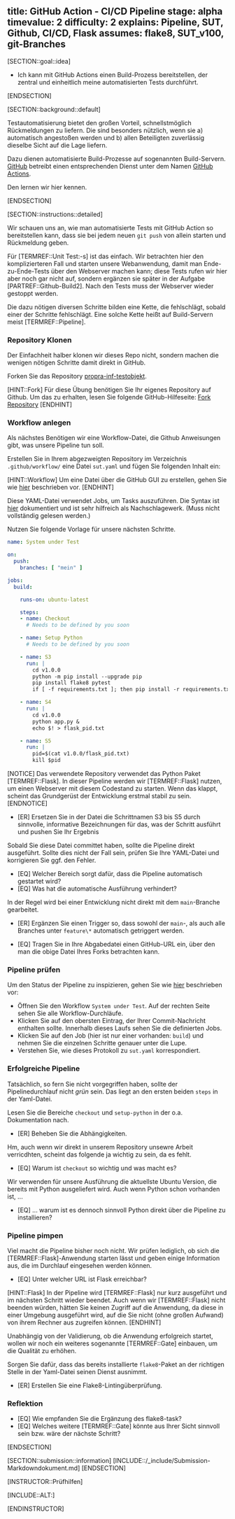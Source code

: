 title: GitHub Action - CI/CD Pipeline
stage: alpha
timevalue: 2
difficulty: 2
explains: Pipeline, SUT, Github, CI/CD, Flask
assumes: flake8, SUT_v100, git-Branches
---

[SECTION::goal::idea]

- Ich kann mit GitHub Actions einen Build-Prozess bereitstellen, der zentral und einheitlich meine
  automatisierten Tests durchführt.

[ENDSECTION]

[SECTION::background::default]

Testautomatisierung bietet den großen Vorteil, schnellstmöglich Rückmeldungen zu liefern.
Die sind besonders nützlich, wenn sie
a) automatisch angestoßen werden und
b) allen Beteiligten zuverlässig dieselbe Sicht auf die Lage liefern.

Dazu dienen automatisierte Build-Prozesse auf sogenannten Build-Servern.
[GitHub](https://github.com/) betreibt einen entsprechenden Dienst unter dem Namen
[GitHub Actions](https://docs.github.com/en/actions).

Den lernen wir hier kennen.

[ENDSECTION]

[SECTION::instructions::detailed]

Wir schauen uns an, wie man automatisierte Tests mit GitHub Action so bereitstellen kann,
dass sie bei jedem neuen `git push` von allein starten und Rückmeldung geben.

Für [TERMREF::Unit Test:-s] ist das einfach. Wir betrachten hier den komplizierteren Fall und
starten unsere Webanwendung, damit man Ende-zu-Ende-Tests über den Webserver
machen kann; diese Tests rufen wir hier aber noch gar nicht auf, sondern ergänzen sie
später in der Aufgabe [PARTREF::Github-Build2].
Nach den Tests muss der Webserver wieder gestoppt werden.

Die dazu nötigen diversen Schritte bilden eine Kette, die fehlschlägt, sobald einer der Schritte
fehlschlägt.
Eine solche Kette heißt auf Build-Servern meist [TERMREF::Pipeline].

### Repository Klonen

Der Einfachheit halber klonen wir dieses Repo nicht, sondern machen die wenigen nötigen Schritte
damit direkt in GitHub.

Forken Sie das Repository [propra-inf-testobjekt](https://github.com/fubinf/propra-inf-testobjekt).

[HINT::Fork]
Für diese Übung benötigen Sie Ihr eigenes Repository auf Github. Um das zu erhalten, lesen Sie
folgende GitHub-Hilfeseite:
[Fork Repository](https://docs.github.com/de/pull-requests/collaborating-with-pull-requests/working-with-forks/fork-a-repo)
[ENDHINT]

### Workflow anlegen

Als nächstes Benötigen wir eine Workflow-Datei, die Github Anweisungen gibt, was unsere Pipeline
tun soll.

Erstellen Sie in Ihrem abgezweigten Repository im Verzeichnis `.github/workflow/` eine Datei
`sut.yaml` und fügen Sie folgenden Inhalt ein:

[HINT::Workflow]
Um eine Datei über die GitHub GUI zu erstellen, gehen Sie wie
[hier](https://docs.github.com/de/repositories/working-with-files/managing-files/creating-new-files#)
beschrieben vor.
[ENDHINT]

Diese YAML-Datei verwendet Jobs, um Tasks auszuführen. Die Syntax ist
[hier](https://docs.github.com/de/actions/writing-workflows/workflow-syntax-for-github-actions)
dokumentiert und ist sehr hilfreich als Nachschlagewerk. (Muss nicht vollständig gelesen werden.)

Nutzen Sie folgende Vorlage für unsere nächsten Schritte.

```yaml
name: System under Test

on:
  push:
    branches: [ "mein" ]

jobs:
  build:

    runs-on: ubuntu-latest

    steps:
    - name: Checkout
      # Needs to be defined by you soon

    - name: Setup Python
      # Needs to be defined by you soon

    - name: S3
      run: |
        cd v1.0.0
        python -m pip install --upgrade pip
        pip install flake8 pytest
        if [ -f requirements.txt ]; then pip install -r requirements.txt; fi

    - name: S4
      run: |
        cd v1.0.0
        python app.py &
        echo $! > flask_pid.txt

    - name: S5
      run: |
        pid=$(cat v1.0.0/flask_pid.txt)
        kill $pid
```

[NOTICE]
Das verwendete Repository verwendet das Python Paket [TERMREF::Flask]. In dieser Pipeline werden wir
[TERMREF::Flask] nutzen, um einen Webserver mit diesem Codestand zu starten. Wenn das klappt, scheint
das Grundgerüst der Entwicklung erstmal stabil zu sein.
[ENDNOTICE]

- [ER] Ersetzen Sie in der Datei die Schrittnamen S3 bis S5 durch sinnvolle, informative Bezeichnungen
  für das, was der Schritt ausführt und pushen Sie Ihr Ergebnis

Sobald Sie diese Datei committet haben, sollte die Pipeline direkt ausgeführt.
Sollte dies nicht der Fall sein, prüfen Sie Ihre YAML-Datei und korrigieren Sie ggf. den Fehler.

- [EQ] Welcher Bereich sorgt dafür, dass die Pipeline automatisch gestartet wird?
- [EQ] Was hat die automatische Ausführung verhindert?

In der Regel wird bei einer Entwicklung nicht direkt mit dem `main`-Branche gearbeitet.

- [ER] Ergänzen Sie einen Trigger so, dass sowohl der `main`-, als auch alle Branches unter `feature\*`
  automatisch getriggert werden.

- [EQ] Tragen Sie in Ihre Abgabedatei einen GitHub-URL ein, über den man die obige Datei Ihres
  Forks betrachten kann.

### Pipeline prüfen

Um den Status der Pipeline zu inspizieren, gehen Sie wie
[hier](https://docs.github.com/de/actions/quickstart#viewing-your-workflow-results) beschrieben vor:

- Öffnen Sie den Workflow `System under Test`.
  Auf der rechten Seite sehen Sie alle Workflow-Durchläufe.
- Klicken Sie auf den obersten Eintrag, der Ihrer Commit-Nachricht enthalten sollte.
  Innerhalb dieses Laufs sehen Sie die definierten Jobs.
- Klicken Sie auf den Job (hier ist nur einer vorhanden: `build`) und nehmen Sie die einzelnen
  Schritte genauer unter die Lupe.
- Verstehen Sie, wie dieses Protokoll zu `sut.yaml` korrespondiert.

### Erfolgreiche Pipeline

Tatsächlich, so fern Sie nicht vorgegriffen haben, sollte der Pipelinedurchlauf nicht _grün_ sein.
Das liegt an den ersten beiden `steps` in der Yaml-Datei.

Lesen Sie die Bereiche `checkout` und `setup-python` in der o.a. Dokumentation nach.

- [ER] Beheben Sie die Abhängigkeiten.

Hm, auch wenn wir direkt in unserem Repository unsewre Arbeit verricdhten, scheint das folgende ja
wichtig zu sein, da es fehlt.

- [EQ] Warum ist `checkout` so wichtig und was macht es?

Wir verwenden für unsere Ausführung die aktuellste Ubuntu Version, die bereits mit Python ausgeliefert
wird.
Auch wenn Python schon vorhanden ist, ...

- [EQ] ... warum ist es dennoch sinnvoll Python direkt über die Pipeline zu installieren?

### Pipeline pimpen

Viel macht die Pipeline bisher noch nicht.
Wir prüfen lediglich, ob sich die [TERMREF::Flask]-Anwendung starten lässt und geben einige Information aus,
die im Durchlauf eingesehen werden können.

- [EQ] Unter welcher URL ist Flask erreichbar?

[HINT::Flask]
In der Pipeline wird [TERMREF::Flask] nur kurz ausgeführt und im nächsten Schritt wieder beendet.
Auch wenn wir [TERMREF::Flask] nicht beenden würden, hätten Sie keinen Zugriff auf die Anwendung,
da diese in einer Umgebung ausgeführt wird, auf die Sie nicht (ohne großen Aufwand) von ihrem
Rechner aus zugreifen können.
[ENDHINT]

Unabhängig von der Validierung, ob die Anwendung erfolgreich startet, wollen wir noch ein weiteres
sogenannte [TERMREF::Gate] einbauen, um die Qualität zu erhöhen.

Sorgen Sie dafür, dass das bereits installierte `flake8`-Paket an der richtigen Stelle in der
Yaml-Datei seinen Dienst ausnimmt.

- [ER] Erstellen Sie eine Flake8-Lintingüberprüfung.

### Reflektion

- [EQ] Wie empfanden Sie die Ergänzung des flake8-task?
- [EQ] Welches weitere [TERMREF::Gate] könnte aus Ihrer Sicht sinnvoll sein bzw. wäre der nächste
  Schritt?

[ENDSECTION]

[SECTION::submission::information]
[INCLUDE::/_include/Submission-Markdowndokument.md]
[ENDSECTION]

[INSTRUCTOR::Prüfhilfen]

[INCLUDE::ALT:]

[ENDINSTRUCTOR]
